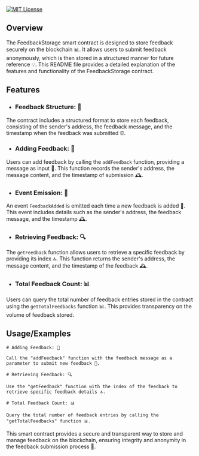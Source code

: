[![MIT License](https://img.shields.io/badge/License-MIT-green.svg)](https://choosealicense.com/licenses/mit/)
## Overview

The FeedbackStorage smart contract is designed to store feedback securely on the blockchain 📊. It allows users to submit feedback anonymously, which is then stored in a structured manner for future reference 💡. This README file provides a detailed explanation of the features and functionality of the FeedbackStorage contract.

## Features

- ### Feedback Structure: 📝
The contract includes a structured format to store each feedback, consisting of the sender's address, the feedback message, and the timestamp when the feedback was submitted ⏰.
- ### Adding Feedback: 📝
Users can add feedback by calling the `addFeedback` function, providing a message as input 💬. This function records the sender's address, the message content, and the timestamp of submission 🕰️.
- ### Event Emission: 🎉
An event `FeedbackAdded` is emitted each time a new feedback is added 🎊. This event includes details such as the sender's address, the feedback message, and the timestamp 🕰️.
- ### Retrieving Feedback: 🔍
The `getFeedback` function allows users to retrieve a specific feedback by providing its index 🔝. This function returns the sender's address, the message content, and the timestamp of the feedback 🕰️.
- ### Total Feedback Count: 📊
Users can query the total number of feedback entries stored in the contract using the `getTotalFeedbacks` function 📊. This provides transparency on the volume of feedback stored.

## Usage/Examples

```
# Adding Feedback: 📝

Call the "addFeedback" function with the feedback message as a parameter to submit new feedback 💬.
```
```
# Retrieving Feedback: 🔍

Use the "getFeedback" function with the index of the feedback to retrieve specific feedback details 🔝.
```
```
# Total Feedback Count: 📊

Query the total number of feedback entries by calling the "getTotalFeedbacks" function 📊.
```
This smart contract provides a secure and transparent way to store and manage feedback on the blockchain, ensuring integrity and anonymity in the feedback submission process 💯.
